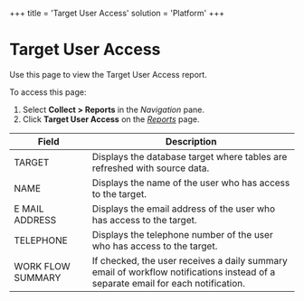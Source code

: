 +++
title = 'Target User Access'
solution = 'Platform'
+++

# Target User Access

<div class="use">

Use this page to view the Target User Access report.

</div>

To access this page:

1.  Select <span style="font-weight: bold;">Collect \> Reports</span> in
    the <span style="font-style: italic;">Navigation</span> pane.
2.  Click <span style="font-weight: bold;">Target User Access</span> on
    the *[Reports](Reports.htm)*
page.

| Field             | Description                                                                                                                      |
| ----------------- | -------------------------------------------------------------------------------------------------------------------------------- |
| TARGET            | Displays the database target where tables are refreshed with source data.                                                        |
| NAME              | Displays the name of the user who has access to the target.                                                                      |
| E MAIL ADDRESS    | Displays the email address of the user who has access to the target.                                                             |
| TELEPHONE         | Displays the telephone number of the user who has access to the target.                                                          |
| WORK FLOW SUMMARY | If checked, the user receives a daily summary email of workflow notifications instead of a separate email for each notification. |
